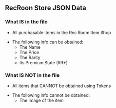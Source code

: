 ## RecRoon Store JSON Data

### What IS in the file
* All purchasable items in the Rec Room Item Shop

- The following info can be obtained:
  - The Name
  - The Price
  - The Rarity
  - Its Premium State (RR+) 


### What IS NOT in the file
* All items that CANNOT be obtained using Tokens

- The following info cannot be obtained:
  - The image of the item
